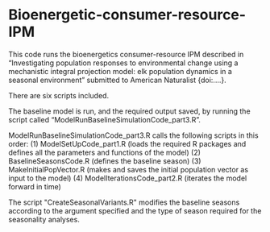 # Bioenergetic-consumer-resource-IPM

This code runs the bioenergetics consumer-resource IPM described in “Investigating population responses to environmental change using a mechanistic integral projection model: elk population dynamics in a seasonal environment” submitted to American Naturalist {doi:....}.

There are six scripts included. 

The baseline model is run, and the required output saved, by running the script called “ModelRunBaselineSimulationCode_part3.R”. 

ModelRunBaselineSimulationCode_part3.R calls the following scripts in this order:
(1)	ModelSetUpCode_part1.R (loads the required R packages and defines all the parameters and functions of the model)
(2)	BaselineSeasonsCode.R (defines the baseline season)
(3)	MakeInitialPopVector.R (makes and saves the initial population vector as input to the model)
(4)	ModelIterationsCode_part2.R (iterates the model forward in time)

The script "CreateSeasonalVariants.R" modifies the baseline seasons according to the argument specified and the type of season required for the seasonality analyses. 
